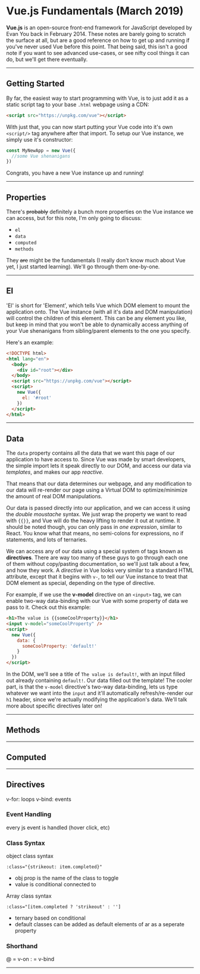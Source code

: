 # Vue.js Fundamentals (March 2019)

**Vue.js** is an open-source front-end framework for JavaScript developed by Evan You back in February 2014. These notes are barely going to scratch the surface at all, but are a good reference on how to get up and running if you've never used Vue before this point. That being said, this isn't a good note if you want to see advanced use-cases, or see nifty cool things it can do, but we'll get there eventually.

---

## Getting Started

By far, the easiest way to start programming with Vue, is to just add it as a static script tag to your base `.html` webpage using a CDN:

```html
<script src="https://unpkg.com/vue"></script>
```

With just that, you can now start putting your Vue code into it's own `<script/>` tag anywhere after that import. To setup our Vue instance, we simply use it's constructor:

```js
const MyNewApp = new Vue({
  //some Vue shenanigans
})
```

Congrats, you have a new Vue instance up and running!

---

## Properties

There's ~~probably~~ definitely a bunch more properties on the Vue instance we can access, but for this note, I'm only going to discuss:

- `el`
- `data`
- `computed`
- `methods`

They ~~are~~ might be the fundamentals (I really don't know much about Vue yet, I just started learning). We'll go through them one-by-one.

---

## El

'El' is short for 'Element', which tells Vue which DOM element to mount the application onto. The Vue instance (with all it's data and DOM manipulation) will control the children of this element. This can be any element you like, but keep in mind that you won't be able to dynamically access anything of your Vue shenanigans from sibling/parent elements to the one you specify.

Here's an example:

```html
<!DOCTYPE html>
<html lang="en">
  <body>
    <div id="root"></div>
  </body>
  <script src="https://unpkg.com/vue"></script>
  <script>
    new Vue({
      el: '#root'
    })
  </script>
</html>
```

---

## Data

The `data` property contains all the data that we want this page of our application to have access to. Since Vue was made by smart developers, the simple import lets it speak directly to our DOM, and access our data via _templates_, and makes our app _reactive_.

That means that our data determines our webpage, and any modification to our data will re-render our page using a Virtual DOM to optimize/minimize the amount of real DOM manipulations.

Our data is passed directly into our application, and we can access it using the _double moustache_ syntax. We just wrap the property we want to read with `{{}}`, and Vue will do the heavy lifting to render it out at runtime. It should be noted though, you can only pass in _one expression_, similar to React. You know what that means, no semi-colons for expressions, no if statements, and lots of ternaries.

We can access any of our data using a special system of tags known as **directives**. There are way too many of these guys to go through each one of them without copy/pasting documentation, so we'll just talk about a few, and how they work. A _directive_ in Vue looks very similar to a standard HTML attribute, except that it begins with `v-`, to tell our Vue instance to treat that DOM element as special, depending on the type of directive.

For example, if we use the **v-model** directive on an `<input>` tag, we can enable two-way data-binding with our Vue with some property of data we pass to it. Check out this example:

```html
<h1>The value is {{someCoolProperty}}</h1>
<input v-model="someCoolProperty" />
<script>
  new Vue({
    data: {
      someCoolProperty: 'default!'
    }
  })
</script>
```

In the DOM, we'll see a title of `The value is default!`, with an input filled out already containing `default!`. Our data filled out the template! The cooler part, is that the `v-model` directive's two-way data-binding, lets us type whatever we want into the `input` and it'll automatically refresh/re-render our `h1` header, since we're actually modifying the application's data. We'll talk more about specific directives later on!

---

## Methods

---

## Computed

---

## Directives

v-for: loops
v-bind: events

### Event Handling

every js event is handled (hover click, etc)

### Class Syntax

object class syntax

`:class="{strikeout: item.completed}"`

- obj prop is the name of the class to toggle
- value is conditional connected to

Array class syntax

`:class="[item.completed ? 'strikeout' : '']`

- ternary based on conditional
- default classes can be added as default elements of ar as a seperate property

### Shorthand

@ = v-on
: = v-bind

---
